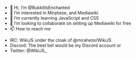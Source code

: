 - 👋 Hi, I’m @BukkitIsEnchanted
- 👀 I’m interested in Miraheze, and Mediawiki
- 🌱 I’m currently learning JavaScript and CSS
- 💞️ I’m looking to collaborate on setting up Mediawiki for free
- 📫 How to reach me 
* IRC: WikiJS under the cloak of @miraheze/WikiJS
* Discord: The best bet would be my Discord account or
* Twitter: @WikiJS_
<!---
BukkitIsEnchanted/BukkitIsEnchanted is a ✨ special ✨ repository because its `README.md` (this file) appears on your GitHub profile.
You can click the Preview link to take a look at your changes.
--->
